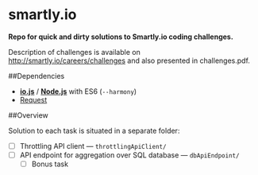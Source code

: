 # smartly.io
**Repo for quick and dirty solutions to Smartly.io coding challenges.**

Description of challenges is available on http://smartly.io/careers/challenges and also presented in challenges.pdf.

##Dependencies
- **[io.js](https://iojs.org/)** / **[Node.js](http://nodejs.org/)** with ES6 (`--harmony`)
- [Request](https://github.com/request/request)

##Overview

Solution to each task is situated in a separate folder:

- [ ] Throttling API client — `throttlingApiClient/`
- [ ] API endpoint for aggregation over SQL database — `dbApiEndpoint/`
  - [ ] Bonus task

